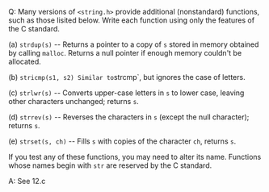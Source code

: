 Q: Many versions of `<string.h>` provide additional (nonstandard) functions,
such as those lisited below. Write each function using only the features of the
C standard.

(a) `strdup(s)` -- Returns a pointer to a copy of `s` stored in memory obtained
by calling `malloc`. Returns a null pointer if enough memory couldn't be
allocated.

(b) `stricmp(s1, s2) Similar to`strcmp`, but ignores the case of letters.

(c) `strlwr(s)` -- Converts upper-case letters in `s` to lower case, leaving
other characters unchanged; returns `s`.

(d) `strrev(s)` -- Reverses the characters in `s` (except the null character);
returns `s`.

(e) `strset(s, ch)` -- Fills `s` with copies of the character `ch`, returns `s`.

If you test any of these functions, you may need to alter its name. Functions
whose names begin with `str` are reserved by the C standard.

A: See 12.c
